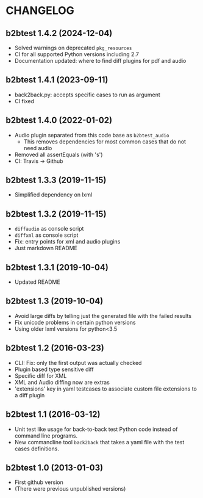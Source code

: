 # CHANGELOG

## b2btest 1.4.2 (2024-12-04)

- Solved warnings on deprecated `pkg_resources`
- CI for all supported Python versions including 2.7
- Documentation updated: where to find diff plugins for pdf and audio

## b2btest 1.4.1 (2023-09-11)

- back2back.py: accepts specific cases to run as argument
- CI fixed

## b2btest 1.4.0 (2022-01-02)

- Audio plugin separated from this code base as `b2btest_audio`
	- This removes dependencies for most common cases that do not need audio
- Removed all assertEquals (with 's')
- CI: Travis -> Github

## b2btest 1.3.3 (2019-11-15)

- Simplified dependency on lxml

## b2btest 1.3.2 (2019-11-15)

- `diffaudio` as console script
- `diffxml` as console script
- Fix: entry points for xml and audio plugins
- Just markdown README

## b2btest 1.3.1 (2019-10-04)

- Updated README

## b2btest 1.3 (2019-10-04)

- Avoid large diffs by telling just the generated file with the failed results
- Fix unicode problems in certain python versions
- Using older lxml versions for python<3.5

## b2btest 1.2 (2016-03-23)

- CLI: Fix: only the first output was actually checked
- Plugin based type sensitive diff
- Specific diff for XML
- XML and Audio diffing now are extras
- 'extensions' key in yaml testcases to associate custom file extensions to a diff plugin

## b2btest 1.1 (2016-03-12)

- Unit test like usage for back-to-back test Python code instead of command line programs.
- New commandline tool `back2back` that takes a yaml file with the test cases definitions.

## b2btest 1.0 (2013-01-03)

- First github version
- (There were previous unpublished versions)


